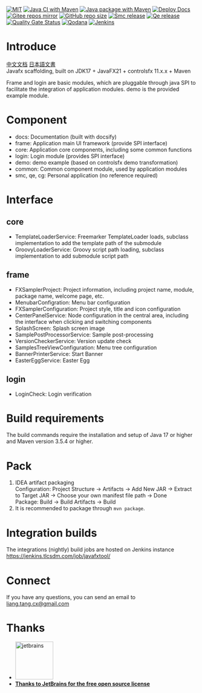 [![MIT](https://badgen.net/github/license/unknowIfGuestInDream/javafxTool)](https://github.com/unknowIfGuestInDream/javafxTool?tab=MIT-1-ov-file#readme)
[![Java CI with Maven](https://github.com/unknowIfGuestInDream/javafxTool/actions/workflows/maven.yml/badge.svg)](https://github.com/unknowIfGuestInDream/javafxTool/actions/workflows/maven.yml)
[![Java package with Maven](https://github.com/unknowIfGuestInDream/javafxTool/actions/workflows/artifact.yml/badge.svg?branch=master)](https://github.com/unknowIfGuestInDream/javafxTool/actions/workflows/artifact.yml)
[![Deploy Docs](https://github.com/unknowIfGuestInDream/javafxTool/actions/workflows/deploy-docs.yml/badge.svg?branch=master)](https://javafxtool.tlcsdm.com/)
[![Gitee repos mirror](https://github.com/unknowIfGuestInDream/javafxTool/actions/workflows/sync-gitee.yml/badge.svg?branch=master)](https://gitee.com/unknowIfGuestInDream/javafxTool)
[![GitHub repo size](https://img.shields.io/github/repo-size/unknowIfGuestInDream/javafxTool)](https://github.com/unknowIfGuestInDream/javafxTool)
[![Smc release](https://img.shields.io/github/v/release/unknowIfGuestInDream/javafxTool?filter=v*-smc)](https://github.com/unknowIfGuestInDream/javafxTool/releases?q=smc&expanded=true)
[![Qe release](https://img.shields.io/github/v/release/unknowIfGuestInDream/javafxTool?filter=v*-qe)](https://github.com/unknowIfGuestInDream/javafxTool/releases?q=qe&expanded=true)
[![Quality Gate Status](https://sonarcloud.io/api/project_badges/measure?project=unknowIfGuestInDream_javafxTool&metric=alert_status)](https://sonarcloud.io/summary/new_code?id=unknowIfGuestInDream_javafxTool)
[![Qodana](https://github.com/unknowIfGuestInDream/javafxTool/actions/workflows/qodana_code_quality.yml/badge.svg)](https://github.com/unknowIfGuestInDream/javafxTool/actions/workflows/qodana_code_quality.yml)
[![Jenkins](https://jenkins.tlcsdm.com/job/javafxtool/badge/icon)](https://jenkins.tlcsdm.com/job/javafxtool)

# Introduce

[中文文档](./README_zh.md)  [日本語文書](./README_jp.md)\
Javafx scaffolding, built on JDK17 + JavaFX21 + controlsfx 11.x.x + Maven

Frame and login are basic modules, which are pluggable through java SPI to facilitate the integration of application
modules. demo is the provided example module.

# Component

- docs: Documentation (built with docsify)
- frame: Application main UI framework (provide SPI interface)
- core: Application core components, including some common functions
- login: Login module (provides SPI interface)
- demo: demo example (based on controlsfx demo transformation)
- common: Common component module, used by application modules
- smc, qe, cg: Personal application (no reference required)

# Interface

## core

- TemplateLoaderService: Freemarker TemplateLoader loads, subclass implementation to add the template path of the
  submodule
- GroovyLoaderService: Groovy script path loading, subclass implementation to add submodule script path

## frame

- FXSamplerProject: Project information, including project name, module, package name, welcome page, etc.
- MenubarConfigration: Menu bar configuration
- FXSamplerConfiguration: Project style, title and icon configuration
- CenterPanelService: Node configuration in the central area, including the interface when clicking and switching
  components
- SplashScreen: Splash screen image
- SamplePostProcessorService: Sample post-processing
- VersionCheckerService: Version update check
- SamplesTreeViewConfiguration: Menu tree configuration
- BannerPrinterService: Start Banner
- EasterEggService: Easter Egg

## login

- LoginCheck: Login verification

# Build requirements

The build commands require the installation and setup of Java 17 or higher and Maven version 3.5.4 or higher.

# Pack

1. IDEA artifact packaging\
   Configuration: Project Structure -> Artifacts -> Add New JAR -> Extract to Target JAR -> Choose your own manifest
   file
   path -> Done\
   Package: Build -> Build Artifacts -> Build
2. It is recommended to package through `mvn package`.

# Integration builds

The integrations (nightly) build jobs are hosted on Jenkins instance https://jenkins.tlcsdm.com/job/javafxtool/

# Connect

If you have any questions, you can send an email to liang.tang.cx@gmail.com

# Thanks

- <a href="https://jb.gg/OpenSource"><img src="https://resources.jetbrains.com/storage/products/company/brand/logos/jb_beam.png?_gl=1*98642y*_ga*MTIxMDA5OTM5Ni4xNjgwMzQyNjgy*_ga_9J976DJZ68*MTY4MTIxMDIzMy41LjEuMTY4MTIxMTE1MS4wLjAuMA..&_ga=2.268101710.1369693703.1681210234-1210099396.1680342682" width="100px" alt="jetbrains">
- **Thanks to JetBrains for the free open source license**</a>
